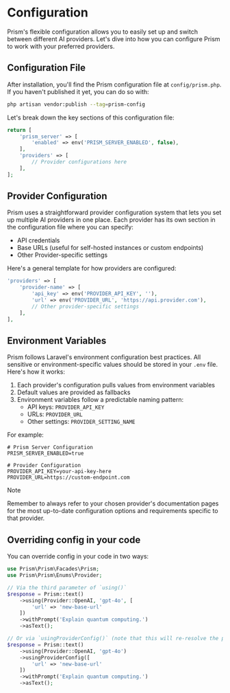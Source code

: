 # Configuration

Prism's flexible configuration allows you to easily set up and switch between different AI providers. Let's dive into how you can configure Prism to work with your preferred providers.

## Configuration File

After installation, you'll find the Prism configuration file at `config/prism.php`. If you haven't published it yet, you can do so with:

```bash
php artisan vendor:publish --tag=prism-config
```

Let's break down the key sections of this configuration file:

```php
return [
    'prism_server' => [
        'enabled' => env('PRISM_SERVER_ENABLED', false),
    ],
    'providers' => [
        // Provider configurations here
    ],
];
```

## Provider Configuration

Prism uses a straightforward provider configuration system that lets you set up multiple AI providers in one place. Each provider has its own section in the configuration file where you can specify:

- API credentials
- Base URLs (useful for self-hosted instances or custom endpoints)
- Other Provider-specific settings

Here's a general template for how providers are configured:

```php
'providers' => [
    'provider-name' => [
        'api_key' => env('PROVIDER_API_KEY', ''),
        'url' => env('PROVIDER_URL', 'https://api.provider.com'),
        // Other provider-specific settings
    ],
],
```

## Environment Variables

Prism follows Laravel's environment configuration best practices. All sensitive or environment-specific values should be stored in your `.env` file. Here's how it works:

1. Each provider's configuration pulls values from environment variables
2. Default values are provided as fallbacks
3. Environment variables follow a predictable naming pattern:
   - API keys: `PROVIDER_API_KEY`
   - URLs: `PROVIDER_URL`
   - Other settings: `PROVIDER_SETTING_NAME`

For example:

```shell
# Prism Server Configuration
PRISM_SERVER_ENABLED=true

# Provider Configuration
PROVIDER_API_KEY=your-api-key-here
PROVIDER_URL=https://custom-endpoint.com

```

> [!NOTE]
> Remember to always refer to your chosen provider's documentation pages for the most up-to-date configuration options and requirements specific to that provider.

## Overriding config in your code

You can override config in your code in two ways:

```php
use Prism\Prism\Facades\Prism;
use Prism\Prism\Enums\Provider;

// Via the third parameter of `using()`
$response = Prism::text()
    ->using(Provider::OpenAI, 'gpt-4o', [
        'url' => 'new-base-url'
    ])
    ->withPrompt('Explain quantum computing.')
    ->asText();

// Or via `usingProviderConfig()` (note that this will re-resolve the provider).
$response = Prism::text()
    ->using(Provider::OpenAI, 'gpt-4o')
    ->usingProviderConfig([
        'url' => 'new-base-url'
    ])
    ->withPrompt('Explain quantum computing.')
    ->asText();
```
